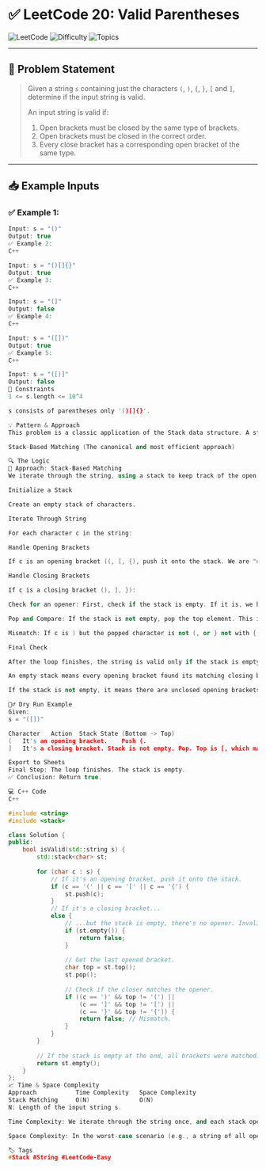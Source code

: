 # ✅ LeetCode 20: Valid Parentheses

![LeetCode](https://img.shields.io/badge/LeetCode-20-blue?style-for-the-badge&logo=leetcode)
![Difficulty](https://img.shields.io/badge/Difficulty-Easy-green?style-for-the-badge)
![Topics](https://img.shields.io/badge/Topics-Stack%2C%20String-brightgreen?style-for-the-badge)

---

## 📘 Problem Statement

> Given a string `s` containing just the characters `(`, `)`, `{`, `}`, `[` and `]`, determine if the input string is valid.
>
> An input string is valid if:
> 1.  Open brackets must be closed by the same type of brackets.
> 2.  Open brackets must be closed in the correct order.
> 3.  Every close bracket has a corresponding open bracket of the same type.

---

## 📥 Example Inputs

### ✅ Example 1:
```cpp
Input: s = "()"
Output: true
✅ Example 2:
C++

Input: s = "()[]{}"
Output: true
✅ Example 3:
C++

Input: s = "(]"
Output: false
✅ Example 4:
C++

Input: s = "([])"
Output: true
✅ Example 5:
C++

Input: s = "([)]"
Output: false
📌 Constraints
1 <= s.length <= 10^4

s consists of parentheses only '()[]{}'.

💡 Pattern & Approach
This problem is a classic application of the Stack data structure. A stack follows a Last-In, First-Out (LIFO) principle, which perfectly mirrors the way nested parentheses must be resolved: the most recently opened bracket must be the first one to be closed.

Stack-Based Matching (The canonical and most efficient approach)

🔍 The Logic
🔹 Approach: Stack-Based Matching
We iterate through the string, using a stack to keep track of the open brackets we've encountered.

Initialize a Stack

Create an empty stack of characters.

Iterate Through String

For each character c in the string:

Handle Opening Brackets

If c is an opening bracket ((, [, {), push it onto the stack. We are "opening" a new scope that needs to be closed later.

Handle Closing Brackets

If c is a closing bracket (), ], }):

Check for an opener: First, check if the stack is empty. If it is, we have a closing bracket with no matching opener, so the string is invalid. Return false.

Pop and Compare: If the stack is not empty, pop the top element. This is the most recently opened bracket. Check if it correctly matches the current closing bracket.

Mismatch: If c is ) but the popped character is not (, or } not with {, etc., then the order is incorrect. Return false.

Final Check

After the loop finishes, the string is valid only if the stack is empty.

An empty stack means every opening bracket found its matching closing bracket.

If the stack is not empty, it means there are unclosed opening brackets.

🏃‍♂️ Dry Run Example
Given:
s = "([])"

Character	Action	Stack State (Bottom -> Top)
(	It's an opening bracket.	Push (.
]	It's a closing bracket. Stack is not empty.	Pop. Top is [, which matches ].

Export to Sheets
Final Step: The loop finishes. The stack is empty.
✅ Conclusion: Return true.

💻 C++ Code
C++

#include <string>
#include <stack>

class Solution {
public:
    bool isValid(std::string s) {
        std::stack<char> st;
        
        for (char c : s) {
            // If it's an opening bracket, push it onto the stack.
            if (c == '(' || c == '[' || c == '{') {
                st.push(c);
            } 
            // If it's a closing bracket...
            else {
                // ...but the stack is empty, there's no opener. Invalid.
                if (st.empty()) {
                    return false;
                }
                
                // Get the last opened bracket.
                char top = st.top();
                st.pop();
                
                // Check if the closer matches the opener.
                if ((c == ')' && top != '(') ||
                    (c == ']' && top != '[') ||
                    (c == '}' && top != '{')) {
                    return false; // Mismatch.
                }
            }
        }
        
        // If the stack is empty at the end, all brackets were matched.
        return st.empty();
    }
};
📈 Time & Space Complexity
Approach           Time Complexity   Space Complexity
Stack Matching     O(N)              O(N)
N: Length of the input string s.

Time Complexity: We iterate through the string once, and each stack operation (push, pop) takes constant time on average.

Space Complexity: In the worst-case scenario (e.g., a string of all opening brackets like "((((..."), the stack will hold all N characters.

🏷️ Tags
#Stack #String #LeetCode-Easy